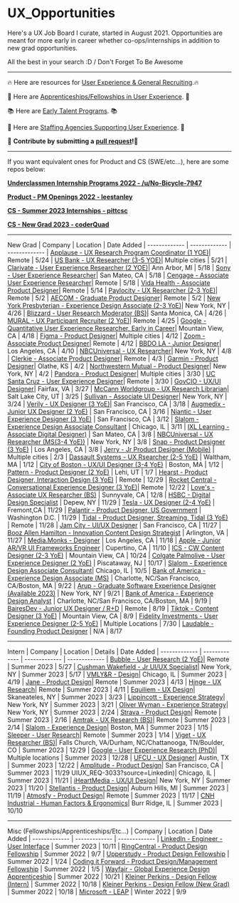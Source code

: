 # UX_Opportunities

Here's a UX Job Board I curate, started in August 2021. Opportunities are meant for more early in career whether co-ops/internships in addition to new grad opportunities. 

All the best in your search :D / Don't Forget To Be Awesome 

---

🔥 Here are resources for [User Experience & General Recruiting](https://www.notion.so/mikedeng/UX-Resources-5f374d563e6a41e98559974486065122).🔥

📖 Here are [Apprenticeships/Fellowships in User Experience](https://docs.google.com/spreadsheets/d/1ejPHgm4oK6bYMvcNmqAoRhh5_os2L1bRzgoKoaOCFCw/edit?usp=sharing). 📖

📚 Here are [Early Talent Programs](https://docs.google.com/spreadsheets/d/1VhhbZFkECqOVmnzWMJ70QBZ7Ljxh-d2d3rC5KAmJZ0E/edit?usp=sharing). 📚 

📙 Here are [Staffing Agencies Supporting User Experience](https://docs.google.com/spreadsheets/d/1bvmvjpw6S2eng2sOblC1ahHOR2IvPua5Vqr8_INZU7I/edit?usp=sharing). 📙

🙏 **Contribute by submitting a** [**pull request**](https://github.com/susam/gitpr#create-pull-request)**!🙏**


---

If you want equivalent ones for Product and CS (SWE/etc...), here are some repos below:

[**Underclassmen Internship Programs 2022 - /u/No-Bicycle-7947**]([https://docs.google.com/spreadsheets/d/15arh2xiWZ9noq_ogtD_IvfXZ-Np8ZnVdaKEbw0_g-Oo/edit#gid=1540676130](https://docs.google.com/spreadsheets/d/e/2PACX-1vSnKUwwEW-efubdQ_RFrrcOFkCiSw8gQ1THkS5sec-CjQvusuOQLHANPc_izk-bSWEB91rT7beAaYBz/pubhtml))

[**Product - PM Openings 2022 - leestanley**](https://github.com/leestanley/pm-openings2022)

[**CS - Summer 2023 Internships - pittcsc**](https://github.com/pittcsc/Summer2023-Internships)

[**CS - New Grad 2023 - coderQuad**](https://github.com/coderQuad/New-Grad-Positions-2023)

---

New Grad
| Company  | Location | Date Added 
| ------------- | ------------- | -------------
| [Applause - UX Research Program Coordinator (1 YOE)](https://recruit.hirebridge.com/v3/CareerCenter/v2/details.aspx?cid=7866&jid=590619)| Remote | 5/24
| [US Bank - UX Researcher (3-5 YOE)](https://careers.usbank.com/global/en/job/UBNAGLOBAL20230013679EXTERNALENGLOBAL/UX-Researcher?utm_source=linkedin&utm_medium=phenom-feeds)| Multiple cities | 5/21
| [Clarivate - User Experience Researcher (2 YOE)](https://careers.clarivate.com/search/jobdetails/user-experience-researcher/a9ebca9d-8d1c-4bc8-b33d-0c7072ab2d77?utm_campaign)| Ann Arbor, MI | 5/18
| [Sony - User Experience Researcher](https://boards.greenhouse.io/sonyinteractiveentertainmentglobal/jobs/4715183004?gh_src=c81250474us)| San Mateo, CA | 5/18
| [Cengage - Associate User Experience Researcher](https://cengage.wd5.myworkdayjobs.com/en-US/CengageNorthAmericaCareers/job/Associate-User-Experience-Researcher_R2023-468)| Remote | 5/18
| [Vida Health - Associate Product Designer](https://jobs.lever.co/vida/1f98ca66-5e82-44cd-8b49-017a1e19cac3)| Remote | 5/14
| [Paylocity - UX Researcher (2-3 YoE)](https://2000recruiting.paylocity.com/Recruiting/Jobs/Details/18363)| Remote | 5/2
| [AECOM - Graduate Product Designer](https://aecom.jobs/new-york-ny/graduate-product-designer/4C253E4346774C6D813F36281F11337A/job/?vs=1606&utm_source=LinkedIn.com-DE&utm_medium=Social%20Media&utm_campaign=LinkedIn.com)| Remote | 5/2
| [New York Presbyterian - Experience Design Associate (2-3 YoE)](https://careers.nyp.org/job/-/-/19715/47700266896?utm_source=linkedin.com&utm_campaign=nyp&utm_medium=social_media&utm_content=job_posting&ss=paid&source=TMP_linkedin_job_posting&dclid=CITzgb66yP4CFUOhnwod7q0JfQ)| New York, NY | 4/26
| [Blizzard - User Research Moderator (BS)](https://careers.activisionblizzard.com/job/ACCOUSR020396EXTERNAL/User-Research-Moderator?utm_source=linkedin&utm_medium=phenom-feeds)| Santa Monica, CA | 4/26
| [MURAL - UX Participant Recruiter (2 YoE)](https://www.indeed.com/job/ux-participant-recruiter-78ff4a8599806dc0)| Remote | 4/25
| [Google -  Quantitative User Experience Researcher, Early in Career](https://careers.google.com/jobs/results/89661727521546950-quantitative-user-experience-researcher/?src=Online%2FLinkedIn%2Flinkedin_us&utm_campaign=contract&utm_medium=jobposting&utm_source=linkedin)| Mountain View, CA | 4/18
| [Figma -  Product Designer](https://boards.greenhouse.io/figma/jobs/4602963004?gh_src=28109e334us)| Multiple cities | 4/12
| [Zoom - Associate Product Designer](https://zoom.wd5.myworkdayjobs.com/en-US/Zoom/login?redirect=%2Fen-US%2FZoom%2Fjob%2FRemote--%28CA%29---Bay-Area%2FAssociate-Product-Designer_R11447-1%2Fapply%2FautofillWithResume%3Fsource%3Dlinkedin)| Remote | 4/12
| [BBDO LA - Junior Designer](https://www.linkedin.com/jobs/view/3538018133)| Los Angeles, CA | 4/10
| [NBCUniversal - UX Researcher](https://jobs.smartrecruiters.com/NBCUniversal3/743999891605135-ux-researcher)| New York, NY | 4/8
| [Clerkie - Associate Product Designer](https://boards.greenhouse.io/clerkie/jobs/4013063007?gh_src=5427a5737us)| Remote | 4/3
| [Garmin - Product Designer](https://careers.garmin.com/careers-home/jobs/9958?lang=en-us&iss=linkedin)| Olathe, KS | 4/2
| [Northwestern Mutual - Product Designer](https://careers.northwesternmutual.com/corporate-careers/job/product-designer-new-york-ny-corporate-jr-37520/)| New York, NY | 4/2
| [Pandora - Product Designer](https://careers.siriusxm.com/careers/jobs/1077?lang=en-us)| Multiple cities | 3/30
| [UC Santa Cruz - User Experience Designer](https://careerspub.universityofcalifornia.edu/psc/ucsc/EMPLOYEE/HRMS/c/HRS_HRAM.HRS_APP_SCHJOB.GBL?Page=HRS_APP_JBPST&Action=U&FOCUS=Applicant&SiteId=11&JobOpeningId=49788&PostingSeq=1&)| Remote | 3/30
| [GovCIO - UX/UI Designer](https://recruiting.adp.com/srccar/public/RTI.home?r=5000941801106&c=1177615&d=GCIOExternalCareerSite&rb=LINKEDIN#/)| Fairfax, VA | 3/27
| [McCann Worldgroup - UX Research Librarian](https://careers.mccannworldgroup.com/careersmw/JobDetail/UX-Research-Librarian/2249)| Salt Lake City, UT | 3/25
| [Sullivan - Associate UI Designer](https://www.linkedin.com/jobs/view/3511238084)| New York, NY | 3/24
| [Verily - UX Designer (3 YoE)](https://verily.com/careers/job/?job_id=4935559)| San Francisco, CA | 3/18
| [Augmedix - Junior UX Designer (2 YoE)](https://jobs.lever.co/augmedix/8f42605a-b7b0-4635-8eeb-ac06841308a5) | San Francisco, CA | 3/16
| [Niantic - User Experience Designer (3 YoE)](https://boards.greenhouse.io/niantic/jobs/6649912002?source=LinkedIn) | San Francisco, CA | 3/12
| [Slalom - Experience Design Associate Consultant](https://jobs.slalom.com/?nostate=1&tSource=a121R00000NSLLRQA5#/post/a0h1R00000DDuAW) | Chicago, IL | 3/11
| [IXL Learning - Associate Digital Designer)](https://www.ixl.com/company/careers?gh_jid=6654693002&gh_src=e358d0722&gh_src=9ab9c2a12) | San Mateo, CA | 3/8
| [NBCUniversal - UX Researcher (MS(3-4 YoE))](https://jobs.smartrecruiters.com/NBCUniversal3/743999891605135-ux-researcher) | New York, NY | 3/8
| [Snap - Product Designer (3 YoE)](https://wd1.myworkdaysite.com/en-US/recruiting/snapchat/snap/job/Los-Angeles-California/Product-Designer_R0029655-1) | Los Angeles, CA | 3/8
| [Jerry - Jr Product Designer (Mobile)](https://jobs.ashbyhq.com/Jerry/2cbcfd32-34f1-490b-9213-1fe9584f9a19/application?utm_source=nrdvbko4PA) | Multiple cities | 2/3
| [Dassault Systems - UX Rsearcher (2-5 YoE)](https://www.3ds.com/careers/jobs/user-experience-researcher-531364?src=SNS-102) | Waltham, MA | 1/12
| [City of Boston - UX/UI Designer (3-4 YoE)](https://city-boston.icims.com/jobs/23876/ui--ux-designer/job) | Boston, MA | 1/12
| [Pattern - Product Designer (2 YoE)](https://pattern.breezy.hr/p/d3492851d8de-product-designer) | Lehi, UT | 1/7
| [Hearst - Product Designer, Interaction Design (3 YoE)](https://eevd.fa.us6.oraclecloud.com/hcmUI/CandidateExperience/en/sites/CX_11/requisitions/preview/2017531) | Remote | 12/29
| [Rocket Central - Conversational Experience Designer (3 YoE)](https://www.myrocketcareer.com/job-detail-page/16898396/conversational-experience-designer-remote/)| Remote | 12/22
| [Love's - Associate UX Researcher (BS)](https://jobs.loves.com/loves/job/Oklahoma-City-Associate-UX-Researcher-OK-73120/966540100/?from=email&refid=12700015500&utm_source=J2WEmail&source=2&eid=443-202220081020-20843997900&locale=en_US) | Sunnyvale, CA | 12/8
| [HSBC - Digital Design Specialist](https://mycareer.hsbc.com/en_GB/external/PipelineDetail/Digital-Design-Specialist/170632?src=JB-257546) | Depew, NY | 11/29
| [Tesla - UX Designer (2-4 YoE)](https://www.tesla.com/careers/search/job/ux-designer-163609?source=LinkedIn) | Fremont,CA | 11/29
| [Palantir - Product Designer, US Government](https://jobs.lever.co/palantir/dc02f308-bbcc-4163-b4fb-3f68efb2ce24?lever-source%255B%255D=Job%2520Board%3A%2520LinkedIn&lever-origin=applied) | Washington D.C. | 11/29
| [Tidal - Product Designer, Streaming, Tidal (3 YoE)](https://jobs.smartrecruiters.com/Square/743999868091911-product-designer-streaming-tidal) | Remote | 11/28
| [Jam City - UI/UX Designer](https://jobs.lever.co/jamcity/32c25e38-68e7-454b-b251-a6cfc8ff4119?name=LinkedIn&SID=69&lever-source=LinkedInJobs) | San Francisco, CA | 11/27
| [Booz Allen Hamilton - Innovation Content Design Strategist](https://careers.boozallen.com/careers/JobDetail?jobId=70584&source=JB-16500) | Arlington, VA | 11/27
| [Media.Monks - Designer](https://media.monks.com/careers/los-angeles/design/design?gh_src=a9b949034us) | Los Angeles, CA | 11/18
| [Apple - Junior AR/VR UI Frameworks Engineer](https://jobs.apple.com/en-us/details/200442637/junior-ar-vr-ui-frameworks-engineer) | Cupertino, CA | 11/10
| [ICS - CW Content Designer (2-3 YoE)](https://www.infinity-cs.com/jobs/information-technology-jobs/22-06301/CA?rx_campaign=Linkedin1&rx_group=136265&rx_job=22-06301&rx_medium=post&rx_r=none&rx_source=Linkedin&rx_ts=20221005T060408Z&source=linkedin&source=LinkedIn&rx_viewer=2108a4be0dbc11eca5c6990e603b9393ebce9034ba224bfc9599373f60f957b7) | Mountain View, CA | 10/24
| [Colgate Palmolive - User Experience Designer (2 YoE)](https://jobs.colgate.com/job/Piscataway-User-Experience-Designer-NJ/947970400/?feedId=173900) | Piscataway, NJ | 10/17
| [Slalom - Experience Design Associate Consultant](https://jobs.slalom.com/?nostate=1&tSource=a121R00000NSLLRQA5#/post/a0h1R00000DDuAW)| Chicago, IL | 10/5
| [Bank of America - Experience Design Associate (MS)](https://bankcampuscareers.tal.net/vx/lang-en-GB/mobile-0/brand-4/xf-007698844848/candidate/so/pm/1/pl/1/opp/9119-Experience-Design-Associate-Program-2023/en-GB) | Charlotte, NC/San Francisco, CA/Boston, MA | 9/22
| [Arup - Graduate Software Experience Designer (Available 2023)](https://jobs.arup.com/jobs/graduate-software-experience-designer-available-2023-13299) | New York, NY | 9/21
| [Bank of America - Experience Design Analyst](https://bankcampuscareers.tal.net/vx/lang-en-GB/mobile-0/brand-4/xf-984e146c0e58/candidate/so/pm/1/pl/1/opp/9118-Experience-Design-Analyst-Program-2023/en-GB) | Charlotte, NC/San Francisco, CA/Boston, MA | 9/19
| [BairesDev - Junior UX Designer / R+D](https://applicants.bairesdev.com/job/66/176860/apply?utm_source=websitebairesdev&utm_medium=erp&utm_campaign=erp_links) | Remote | 8/19
| [Tiktok - Content Designer (3 YoE)](https://careers.tiktok.com/position/7128087553954285854/detail?spread=5MWH5CQ) | Mountain View, CA | 8/9
| [Fidelity Investments - User Experience Designer (2-5 YoE)](https://jobs.fidelity.com/job-details/15933407/user-experience-designer/) | Multiple Locations | 7/30
| [Laudable - Founding Product Designer](https://airtable.com/shrpmgaEM0uyPHwaU) | N/A | 8/17

---

Intern
| Company  | Location | Details | Date Added
| ------------- | ------------- | ------------- | -------------
| [Bubble - User Research (2 YoE)](https://boards.greenhouse.io/bubble/jobs/6781925002)| Remote | Summer 2023 | 5/27
| [Cushman Wakefield - Jr UI/UX Specialist](https://careers.cushmanwakefield.com/global/en/job/CUWAGLOBALR191141ENGLOBALEXTERNAL/Jr-UI%7CUX-Specialist-Intern?utm_source=linkedin&utm_medium=phenom-feeds)| New York, NY | Summer 2023 | 5/17
| [VMLY&R - Design](https://jobs.jobvite.com/careers/vmlyrcommerce/job/oYNYmfwP?__jvst=Job%20Board&__jvsd=Indeed)| Chicago, IL | Summer 2023 | 4/19
| [Jane - Product Design](https://jobs.lever.co/jane/1218c92f-9329-4b80-9fe8-8b1f08e15e0d)| Remote | Summer 2023 | 4/13
| [Hinge - UX Research](https://jobs.lever.co/matchgroup/01af8318-b718-4892-a134-7014dac92287/apply)| Remote | Summer 2023 | 4/11
| [Equiliem - UX Design](https://portal.equiliem.com/portal/?a=vejdnwjr36p6v7ne68sh98ue6ff9cr01dc8938pt87zmt8ftk7eqskzxqd17tk9y&jobid=19290349#/jobs/19290349?compid=0&SearchString=&StatesString=&id=19290349&source=linkedin.com)| Skaneateles, NY | Summer 2023 | 3/23
| [Lippincott - Experience Strategy](https://mmc.wd1.myworkdayjobs.com/MMC/job/New-York---499-Park/Summer-Intern--Experience-Strategy_R_224126-1?source=Linkedin)| New York, NY | Summer 2023 | 3/21
| [Oliver Wyman - Experience Strategy](https://careers.marshmclennan.com/global/en/job/R_224126/Summer-Intern-Experience-Strategy?utm_source=linkedin&utm_medium=phenom-feeds&source=LinkedIn_Slots)| New York, NY | Summer 2023 | 2/24
| [Strava - Product Design](https://boards.greenhouse.io/strava/jobs/4873234)| Remote | Summer 2023 | 2/16
| [Amtrak - UX Research (BS)](https://careers.amtrak.com/job/Summer-2023-UX-Research-Intern-90353315-NA/992512000/?utm_source=linkedin)| Remote | Summer 2023 | 2/14
| [Slalom - Experience Design](https://jobs.slalom.com//#/post/a0h1R00000DE1BZQA1)| Boston, MA | Summer 2023 | 1/15
| [Sleeper - User Research](https://jobs.ashbyhq.com/sleeper/310d3940-d4c4-4747-a3b6-3a094b0744e5/application?utm_source=wMAA2KEr92)| Remote | Summer 2023 | 1/14
| [Viget - UX Researcher (BS)](https://www.viget.com/internships/ux-researcher-intern/)| Falls Church, VA/Durham, NC/Chattanooga, TN/Boulder, CO | Summer 2023 | 12/29
| [Google - User Experience Research (PhD)](https://www.google.com/about/careers/applications/apply?jobId=CiUAL2FckQJ_bJvhjz38JtLtnpHKemELFDvmqiEMVftmBdkXwmpxEjoA85OaoMPgNf0ET6kwTyCoOMFj6R-TvbWqZj2PNkYNU9lo-oauKietkYAXlGB61zuWsikHVua1gtCU_V2&jobTitle=User+Experience+Research+Intern&loc=US&_ga=2.19023420.560972652.1672287240-590975223.1672287240)| Multiple locations | Summer 2023 | 12/28
| [UFCU - UX Designer](https://recruiting.ultipro.com/UNI1053/JobBoard/9b1b7eec-8714-d785-6d27-8ee3d0405521/OpportunityDetail?opportunityId=2d81a953-dcc2-4282-b2ca-ec139ed72401&utm_source=LINKEDIN)| Austin, TX | Summer 2023 | 12/22
| [Amplitude - Product Design](https://app.ripplematch.com/job/amplitude/260fe959/?tl=9dc9e25c&from_page=tracking_link)| San Francisco, CA | Summer 2023 | 11/29
UIUX_REQ-3033?source=Linkedin)| Chicago, IL | Summer 2023 | 11/21
| [iHeartMedia - UX/UI Design](https://iheartmedia.wd5.myworkdayjobs.com/External_iHM/login?redirect=%2FExternal_iHM%2Fjob%2FVirtual-TX%2FUX-UI-Intern_Req30204%2Fapply)| New York, NY | Summer 2023 | 11/20
| [Stellantis - Product Design](https://recruiting.adp.com/srccar/public/RTI.home?r=10000773585000&c=2183219&d=ExternalCareerSite&rb=???#/)| Auburn Hills, MI | Summer 2023 | 11/19
| [Atmosfy - Product Design](https://forms.monday.com/forms/33ffaabe0b02128d671ad3b870bbe328?r=use1)| Remote | Summer 2023 | 11/17
| [CNH Industrial - Human Factors & Ergonomics](https://careers-cnhind.icims.com/jobs/22352/human-factors-%26-ergonomics-co-op/job?mobile=false&width=1355&height=500&bga=true&needsRedirect=false&jan1offset=-300&jun1offset=-240)| Burr Ridge, IL | Summer 2023 | 10/10

---

Misc (Fellowships/Apprenticeships/Etc...)
| Company  | Location | Date Added
| ------------- | ------------- | ------------- 
| [LinkedIn - Engineer - User Interface](https://www.linkedin.com/jobs/view/3298970475) | Summer 2023 | 10/11
| [RingCentral - Product Design Fellowship](https://ringcentral.wd1.myworkdayjobs.com/en-US/RingCentral_Careers/details/Product-Designer-Fellow_R065782) | Summer 2022 | 9/7
| [Upperstudy - Product Design Fellowship](https://docs.google.com/forms/d/e/1FAIpQLSd3U6nZu0ru_juQ6XySoavn3d5qVgO5WkwSMGuYsBKxwevt0A/viewform) | Summer 2022 | 1/24
| [Coding it Forward - Product Design/Management Fellowship](https://www.codingitforward.com/summer-fellowships?utm_source=rsvp) | Summer 2022 | 1/5
| [Wayfair - Global Experience Design Apprenticeship](https://apprenticareers.org/) | Summer 2022 | 10/21
| [Kleiner Perkins - Design Fellow (Intern)](https://boards.greenhouse.io/2022fellows/jobs/5577846002) | Summer 2022 | 10/18
| [Kleiner Perkins - Design Fellow (New Grad)](https://boards.greenhouse.io/2022fellows/jobs/5596540002) | Summer 2022 | 10/18
| [Microsoft - LEAP](https://www.microsoft.com/en-us/leap/application-process/) | Winter 2022 | 9/9
